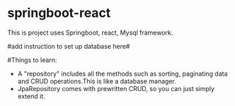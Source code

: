 # springboot-react

This is project uses Springboot, react, Mysql framework.

#add instruction to set up database here#

#Things to learn:

- A "repository" includes all the methods such as sorting, paginating data and CRUD operations.This is like a database manager.
- JpaRepository comes with prewritten CRUD, so you can just simply extend it.
